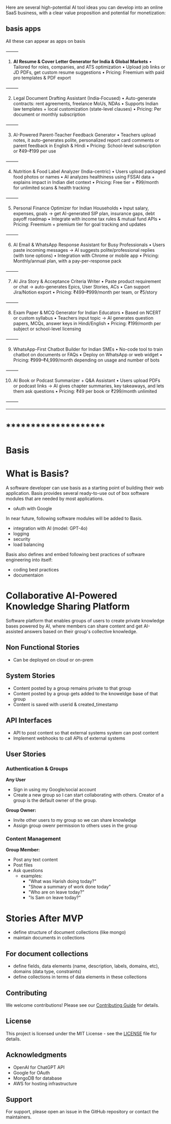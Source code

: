 Here are several high-potential AI tool ideas you can develop into an online SaaS business, with a clear value proposition and potential for monetization:

## basis apps
All these can appear as apps on basis

⸻

1. **AI Resume & Cover Letter Generator for India & Global Markets**
	•	Tailored for roles, companies, and ATS optimization
	•	Upload job links or JD PDFs, get custom resume suggestions
	•	Pricing: Freemium with paid pro templates & PDF export

⸻

2. Legal Document Drafting Assistant (India-Focused)
	•	Auto-generate contracts: rent agreements, freelance MoUs, NDAs
	•	Supports Indian law templates + local customization (state-level clauses)
	•	Pricing: Per document or monthly subscription

⸻

3. AI-Powered Parent-Teacher Feedback Generator
	•	Teachers upload notes, it auto-generates polite, personalized report card comments or parent feedback in English & Hindi
	•	Pricing: School-level subscription or ₹49–₹199 per use

⸻

4. Nutrition & Food Label Analyzer (India-centric)
	•	Users upload packaged food photos or names
	•	AI analyzes healthiness using FSSAI data + explains impact in Indian diet context
	•	Pricing: Free tier + ₹99/month for unlimited scans & health tracking

⸻

5. Personal Finance Optimizer for Indian Households
	•	Input salary, expenses, goals → get AI-generated SIP plan, insurance gaps, debt payoff roadmap
	•	Integrate with income tax rules & mutual fund APIs
	•	Pricing: Freemium + premium tier for goal tracking and updates

⸻

6. AI Email & WhatsApp Response Assistant for Busy Professionals
	•	Users paste incoming messages → AI suggests polite/professional replies (with tone options)
	•	Integration with Chrome or mobile app
	•	Pricing: Monthly/annual plan, with a pay-per-response pack

⸻

7. AI Jira Story & Acceptance Criteria Writer
	•	Paste product requirement or chat → auto-generates Epics, User Stories, ACs
	•	Can support Jira/Notion export
	•	Pricing: ₹499–₹999/month per team, or ₹5/story

⸻

8. Exam Paper & MCQ Generator for Indian Educators
	•	Based on NCERT or custom syllabus
	•	Teachers input topic → AI generates question papers, MCQs, answer keys in Hindi/English
	•	Pricing: ₹199/month per subject or school-level licensing

⸻

9. WhatsApp-First Chatbot Builder for Indian SMEs
	•	No-code tool to train chatbot on documents or FAQs
	•	Deploy on WhatsApp or web widget
	•	Pricing: ₹999–₹4,999/month depending on usage and number of bots

⸻

10. AI Book or Podcast Summarizer + Q&A Assistant
	•	Users upload PDFs or podcast links → AI gives chapter summaries, key takeaways, and lets them ask questions
	•	Pricing: ₹49 per book or ₹299/month unlimited

⸻




---
# ********************

# Basis


# What is Basis?
A software developer can use basis as a starting point of building their web application. Basis provides several ready-to-use out of box software modules that are needed by most applications.  
- oAuth with Google

In near future, following software modules will be added to Basis.
- integration with AI (model: GPT-4o)
- logging
- security
- load balancing

Basis also defines and embed following best practices of software engineering into itself:
- coding best practices 
- documentaion


# Collaborative AI-Powered Knowledge Sharing Platform

Software platform that enables groups of users to create private knowledge bases powered by AI, where members can share content and get AI-assisted answers based on their group's collective knowledge.

## Non Functional Stories
- Can be deployed on cloud or on-prem

## System Stories
- Content posted by a group remains private to that group
- Content posted by a group gets added to the knoweldge base of that group
- Content is saved with userid & created_timestamp

## API Interfaces
- API to post content so that external systems system can post content
- Implement webhooks to call APIs of external systems

## User Stories

### Authentication & Groups

**Any User**
- Sign in using my Google/social account
- Create a new group so I can start collaborating with others. Creator of a group is the default owner of the group.

**Group Owner:**
- Invite other users to my group so we can share knowledge
- Assign group owenr permission to others uses in the group 


### Content Management
**Group Member:**  
- Post any text content
- Post files
- Ask questions
  - examples: 
    - "What was Harish doing today?"
    - "Show a summary of work done today"
    - "Who are on leave today?"
    - "Is Sam on leave today?" 

# Stories After MVP
- define structure of document collections (like mongo)
- maintain documents in collections

## For document collections
- define fields, data elements (name, description, labels, domains, etc), domains (data type, constraints)
- define collections in terms of data elements in these collections 


## Contributing

We welcome contributions! Please see our [Contributing Guide](CONTRIBUTING.md) for details.

## License

This project is licensed under the MIT License - see the [LICENSE](LICENSE) file for details.

## Acknowledgments

- OpenAI for ChatGPT API
- Google for OAuth
- MongoDB for database
- AWS for hosting infrastructure

## Support

For support, please open an issue in the GitHub repository or contact the maintainers.


